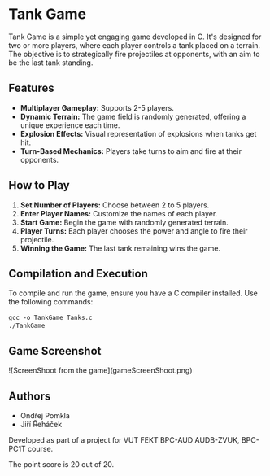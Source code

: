 
<h1>Tank Game</h1>
<p>Tank Game is a simple yet engaging game developed in C. It's designed for two or more players, where each player controls a tank placed on a terrain. The objective is to strategically fire projectiles at opponents, with an aim to be the last tank standing.</p>

<h2>Features</h2>
<ul>
    <li><strong>Multiplayer Gameplay:</strong> Supports 2-5 players.</li>
    <li><strong>Dynamic Terrain:</strong> The game field is randomly generated, offering a unique experience each time.</li>
    <li><strong>Explosion Effects:</strong> Visual representation of explosions when tanks get hit.</li>
    <li><strong>Turn-Based Mechanics:</strong> Players take turns to aim and fire at their opponents.</li>
</ul>

<h2>How to Play</h2>
<ol>
    <li><strong>Set Number of Players:</strong> Choose between 2 to 5 players.</li>
    <li><strong>Enter Player Names:</strong> Customize the names of each player.</li>
    <li><strong>Start Game:</strong> Begin the game with randomly generated terrain.</li>
    <li><strong>Player Turns:</strong> Each player chooses the power and angle to fire their projectile.</li>
    <li><strong>Winning the Game:</strong> The last tank remaining wins the game.</li>
</ol>

<h2>Compilation and Execution</h2>
<p>To compile and run the game, ensure you have a C compiler installed. Use the following commands:</p>
<pre>
<code>gcc -o TankGame Tanks.c
./TankGame</code>
</pre>

<div>
    <h2>Game Screenshot</h2>
![ScreenShoot from the game](gameScreenShoot.png)</div>


<h2>Authors</h2>
<ul>
    <li>Ondřej Pomkla</li>
    <li>Jiří Řeháček</li>
</ul>
<p>Developed as part of a project for VUT FEKT BPC-AUD AUDB-ZVUK, BPC-PC1T course.</p>

The point score is 20 out of 20.
